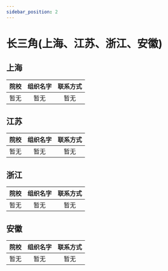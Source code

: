 ```yaml
---
sidebar_position: 2
---
```


# 长三角(上海、江苏、浙江、安徽)
## 上海
| 院校 | 组织名字 | 联系方式 |
| :----: | :----: | :----: |
| 暂无| 暂无| 暂无|

## 江苏
| 院校 | 组织名字 | 联系方式 |
| :----: | :----: | :----: |
| 暂无| 暂无| 暂无|

## 浙江
| 院校 | 组织名字 | 联系方式 |
| :----: | :----: | :----: |
| 暂无| 暂无| 暂无|

## 安徽
| 院校 | 组织名字 | 联系方式 |
| :----: | :----: | :----: |
| 暂无| 暂无| 暂无|
